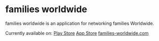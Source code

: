 # families worldwide
families worldwide is an application for networking families Worldwide.

Currently available on: 
[Play Store](https://play.google.com/store/apps/details?id=dominik.familien_suche)
[App Store](https://apps.apple.com/app/families-worldwide/id6444735167)
[families-worldwide.com](https://families-worldwide.com/)



